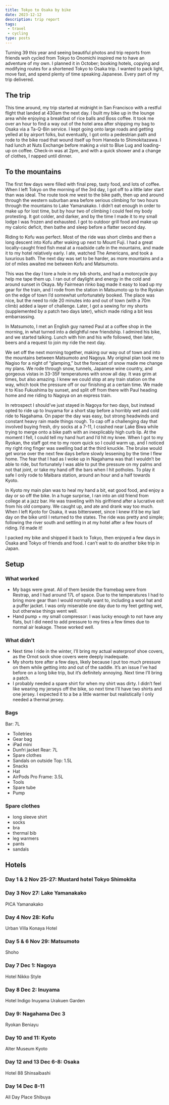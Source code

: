 ```yaml
---
title: Tokyo to Osaka by bike
date: 2023-12-12
description: trip report
tags: 
 - travel
 - cycling
type: posts
---
```

 
Turning 39 this year and seeing beautiful photos and trip reports from friends woh cycled from Tokyo to Onomichi inspired me to have an adventure of my own. I planned it in October; booking hotels, copying and modifying routes for a shortened Tokyo to Osaka trip. I wanted to pack light, move fast, and spend plenty of time speaking Japanese. Every part of my trip delivered.

## The trip
This time around, my trip started at midnight in San Francisco with a restful flight that landed at 430am the next day. I built my bike up in the lounge area while enjoying a breakfast of rice balls and Boss coffee. It took me over an hour to find a way out of the hotel area after shipping my bag to Osaka via a Ta-Q-Bin service. I kept going onto large roads and getting yelled at by airport folks, but eventually, I got onto a pedestrian path and rode to the bike road that wound itself up from Haneda to Shimokitazawa. I had lunch at Nuts Exchange before making a visit to Blue Lug and loading-up on coffee. Check-in was at 2pm, and with a quick shower and a change of clothes, I napped until dinner.


## To the mountains
The first few days were filled with final prep, tasty food, and lots of coffee. When I left Tokyo on the morning of the 3rd day, I got off to a little later start than was ideal. The route took me west to the bike path, then up and around through the western suburban area before serious climbing for two hours through the mountains to Lake Yamanakako. I didn’t eat enough in order to make up for lost time, but by hour two of climbing I could feel my body protesting. It got colder, and darker, and by the time I made it to my small lodge I was frozen and exhausted. I got to outdoor grill food and make up my caloric deficit, then bathe and sleep before a flatter second day. 

Riding to Kofu was perfect. Most of the ride was short climbs and then a long descent into Kofu after waking up next to Mount Fuji. I had a great locally-caught fried fish meal at a roadside cafe in the mountains, and made it to my hotel relatively early. I ate, watched The Americans, and took a luxurious bath. The next day was set to be harder, as more mountains and a _lot_ of miles awaited me between Kofu and Matsumoto.
 
This was the day I tore a hole in my bib shorts, and had a motorcycle guy help me tape them up.  I ran out of daylight and energy in the cold and around sunset in Okaya. My Fairmean rinko bag made it easy to load up my gear for the train, and I rode from the station in Matsumoto up to the Ryokan on the edge of town I’d somewhat unfortunately booked. The place was nice, but the need to ride 20 minutes into and out of town (with a 70m climb) added a layer of challenge. Later, I got a sewing for my shorts (supplemented by a patch two days later), which made riding a bit less embarrassing. 

In Matsumoto, I met an English guy named Paul at a coffee shop in the morning, in what turned into a delightful new friendship. I admired his bike, and we started talking. Lunch with him and his wife followed, then later, beers and a request to join my ride the next day. 

We set off the next morning together, making our way out of town and into the mountains between Matsumoto and Nagoya. My original plan took me to Nagiso for a night of “glamping,” but the forecast of snow made me change my plans. We rode through snow, tunnels, Japanese wine country, and gorgeous vistas in 33-35F temperatures with snow all day. It was grim at times, but also amazing. I knew we could stop at any train station on the way, which took the pressure off or our finishing at a certain time. We made it to Kiso Fukushima by sunset, and split off from there with Paul heading home and me riding to Nagoya on an express train. 

In retrospect I should’ve just stayed in Nagoya for two days, but instead opted to ride up to Inuyama for a short stay before a horribly wet and cold ride to Nagahama. On paper the day was easy, but strong headwinds and constant heavy rain made things rough. To cap off a challenging day that involved buying fresh, dry socks at a 7-11, I crashed near Lake Biwa while trying to merge onto a bike path with an inexplicably high curb lip. At the moment I fell, I could tell my hand hurt and I’d hit my knee. When I got to my Ryokan, the staff got me to my room quick so I could warm up, and I noticed my right ring finger was swelling bad at the third knuckle. The bruise would get worse over the next few days before slowly lessening by the time I flew home. The fear that I had as I woke up in Nagahama was that I wouldn’t be able to ride, but fortunately I was able to put the pressure on my palms and not that joint, or take my hand off the bars when I hit potholes. To play it safe I only rode to Maibara station, around an hour and a half towards Kyoto. 

In Kyoto my main plan was to heal my hand a bit, eat good food, and enjoy a day or so off the bike. In a huge surprise, I ran into an old friend from college at a jazz bar. He was traveling with his girlfriend after a lucrative exit from his old company. We caught up, and ate and drank way too much. When I left Kyoto for Osaka, it was bittersweet, since I knew it’d be my last day on the bike until I returned to the states. The ride was pretty and simple; following the river south and settling in at my hotel after a few hours of riding. I’d made it!

I packed my bike and shipped it back to Tokyo, then enjoyed a few days in Osaka  and Tokyo of friends and food. I can’t wait to do another bike trip in Japan.

## Setup

### What worked
- My bags were great. All of them beside the framebag were from Restrap, and I had around 17L of space. Due to the temperatures I had to bring more gear than I would normally want to, including a wool hat and a puffer jacket. I was only miserable one day due to my feet getting wet, but otherwise things went well.
- Hand pump + my small compressor: I was lucky enough to not have any flats, but I did need to add pressure to my tires a few times due to normal air leakage. These worked well.

### What didn’t
- Next time I ride in the winter, I’ll bring my actual waterproof shoe covers, as the Ornot sock shoe covers were deeply inadequate.
- My shorts tore after a few days, likely because I put too much pressure on them while getting into and out of the saddle. It’s an issue I’ve had before on a long bike trip, but it’s definitely annoying. Next time I’ll bring a patch.
- I probably needed a spare shirt for when my shirt was dirty. I didn’t feel like wearing my jerseys off the bike, so next time I’ll have two shirts and one jersey. I expected it to a be a little warmer but realistically I only needed a thermal jersey. 

### Bags

Bar: 7L
- Toiletries
- Gear bag
- iPad mini 
- Dunfri jacket
Rear: 7L
- Spare clothes
- Sandals on outside
Top: 1.5L
- Snacks
- Hat
- AirPods Pro
Frame: 3.5L
- Tools
- Spare tube
- Pump

### Spare clothes

- long sleeve shirt
- socks
- bra
- thermal bib
- leg warmers
- pants
- sandals

## Hotels

### Day 1 & 2 Nov 25-27: Mustard hotel Tokyo Shimokita

### Day 3 Nov 27: Lake Yamanakako

PICA Yamanakako

### Day 4 Nov 28: Kofu

Urban Villa Konaya Hotel

### Day 5 & 6 Nov 29: Matsumoto

Shoho

### Day 7 Dec 1: Nagoya

Hotel Nikko Style

### Day 8 Dec 2: Inuyama

Hotel Indigo Inuyama Urakuen Garden

### Day 9: Nagahama Dec 3

Ryokan Beniayu

### Day 10 and 11: Kyoto

Alter Museum Kyoto

### Day 12 and 13 Dec 6-8: Osaka

Hotel 88 Shinsaibashi

### Day 14 Dec 8-11

All Day Place Shibuya